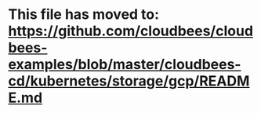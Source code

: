 # This file has moved to: https://github.com/cloudbees/cloudbees-examples/blob/master/cloudbees-cd/kubernetes/storage/gcp/README.md
